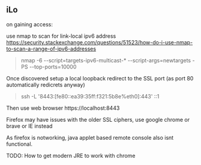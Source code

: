 

iLo
---
on gaining access:

use nmap to scan for link-local ipv6 address
https://security.stackexchange.com/questions/51523/how-do-i-use-nmap-to-scan-a-range-of-ipv6-addresses

> nmap -6 --script=targets-ipv6-multicast-* --script-args=newtargets -PS --top-ports=10000

Once discovered setup a local loopback redirect to the SSL port (as port 80 automatically redicrets anyway)
 
> ssh -L '8443:[fe80::ea39:35ff:f321:5b8e%eth0]:443' ::1

Then use web browser https://localhost:8443

Firefox may have issues with the older SSL ciphers, use google chrome or brave or IE instead

As firefox is notworking, java applet based remote console also isnt functional.


TODO: How to get modern JRE to work with chrome

